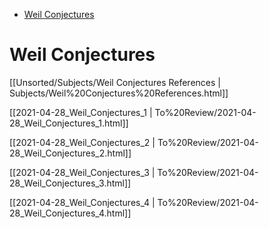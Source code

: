 -   [Weil Conjectures](#weil-conjectures)














# Weil Conjectures

[[Unsorted/Subjects/Weil Conjectures References | Subjects/Weil%20Conjectures%20References.html]]

[[2021-04-28_Weil_Conjectures_1 | To%20Review/2021-04-28_Weil_Conjectures_1.html]]

[[2021-04-28_Weil_Conjectures_2 | To%20Review/2021-04-28_Weil_Conjectures_2.html]]

[[2021-04-28_Weil_Conjectures_3 | To%20Review/2021-04-28_Weil_Conjectures_3.html]]

[[2021-04-28_Weil_Conjectures_4 | To%20Review/2021-04-28_Weil_Conjectures_4.html]]
